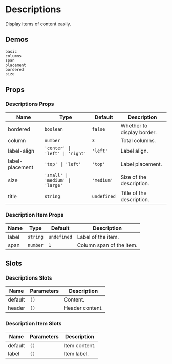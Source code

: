 # Descriptions

<!--single-column-->

Display items of content easily.

## Demos

```demo
basic
columns
span
placement
bordered
size
```

## Props

### Descriptions Props

| Name | Type | Default | Description |
| --- | --- | --- | --- |
| bordered | `boolean` | `false` | Whether to display border. |
| column | `number` | `3` | Total columns. |
| label-align | `'center' \| 'left' \| 'right'` | `'left'` | Label align. |
| label-placement | `'top' \| 'left'` | `'top'` | Label placement. |
| size | `'small' \| 'medium' \| 'large'` | `'medium'` | Size of the description. |
| title | `string` | `undefined` | Title of the description. |

### Description Item Props

| Name  | Type     | Default     | Description              |
| ----- | -------- | ----------- | ------------------------ |
| label | `string` | `undefined` | Label of the item.       |
| span  | `number` | `1`         | Column span of the item. |

## Slots

### Descriptions Slots

| Name    | Parameters | Description     |
| ------- | ---------- | --------------- |
| default | `()`       | Content.        |
| header  | `()`       | Header content. |

### Description Item Slots

| Name    | Parameters | Description   |
| ------- | ---------- | ------------- |
| default | `()`       | Item content. |
| label   | `()`       | Item label.   |
